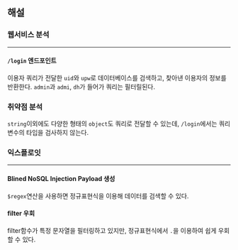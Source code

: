 ## 해설
### 웹서비스 분석
---
#### `/login` 엔드포인트
이용자 쿼리가 전달한 `uid`와 `upw`로 데이터베이스를 검색하고, 찾아낸 이용자의 정보를 반환한다. `admin`과 `admi`, `dh`가 들어가 쿼리는 필터릴된다.   
### 취약점 분석
`string`이외에도 다양한 형태의 `object`도 쿼리로 전달할 수 있는데, `/login`에서는 쿼리 변수의 타입을 검사하지 않는다.
### 익스플로잇
---
#### Blined NoSQL Injection Payload 생성
`$regex`연산을 사용하면 정규표현식을 이용해 데이터를 검색할 수 있다. 
#### filter 우회
filter함수가 특정 문자열을 필터링하고 있지만, 정규표현식에서 `.`을 이용하여 쉽게 우회할 수 있다.